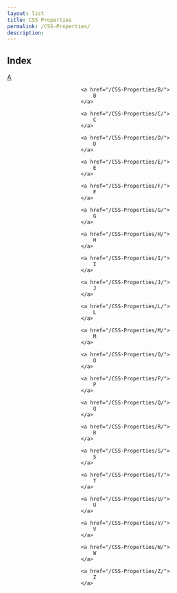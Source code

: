 ```yaml
---
layout: list
title: CSS Properties
permalink: /CSS-Properties/
description: 
---
```


## Index
<div class="boxes">
                            <a href="/CSS-Properties/A/">
                                A
                            </a>

                            <a href="/CSS-Properties/B/">
                                B
                            </a>

                            <a href="/CSS-Properties/C/">
                                C
                            </a>

                            <a href="/CSS-Properties/D/">
                                D
                            </a>

                            <a href="/CSS-Properties/E/">
                                E
                            </a>

                            <a href="/CSS-Properties/F/">
                                F
                            </a>

                            <a href="/CSS-Properties/G/">
                                G
                            </a>

                            <a href="/CSS-Properties/H/">
                                H
                            </a>

                            <a href="/CSS-Properties/I/">
                                I
                            </a>

                            <a href="/CSS-Properties/J/">
                                J
                            </a>

                            <a href="/CSS-Properties/L/">
                                L
                            </a>

                            <a href="/CSS-Properties/M/">
                                M
                            </a>

                            <a href="/CSS-Properties/O/">
                                O
                            </a>

                            <a href="/CSS-Properties/P/">
                                P
                            </a>

                            <a href="/CSS-Properties/Q/">
                                Q
                            </a>

                            <a href="/CSS-Properties/R/">
                                R
                            </a>

                            <a href="/CSS-Properties/S/">
                                S
                            </a>

                            <a href="/CSS-Properties/T/">
                                T
                            </a>

                            <a href="/CSS-Properties/U/">
                                U
                            </a>

                            <a href="/CSS-Properties/V/">
                                V
                            </a>

                            <a href="/CSS-Properties/W/">
                                W
                            </a>

                            <a href="/CSS-Properties/Z/">
                                Z
                            </a>
</div>


